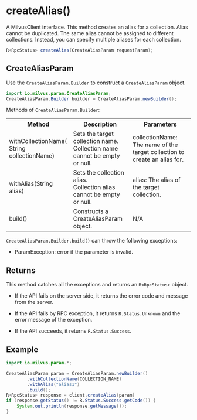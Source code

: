 # createAlias()

A MilvusClient interface. This method creates an alias for a collection. Alias cannot be duplicated. The same alias cannot be assigned to different collections. Instead, you can specify multiple aliases for each collection.

```java
R<RpcStatus> createAlias(CreateAliasParam requestParam);
```

## CreateAliasParam

Use the `CreateAliasParam.Builder` to construct a `CreateAliasParam` object.

```java
import io.milvus.param.CreateAliasParam;
CreateAliasParam.Builder builder = CreateAliasParam.newBuilder();
```

Methods of `CreateAliasParam.Builder`:

<table>
    <tr>
        <th>Method</th>
        <th>Description</th>
        <th>Parameters</th>
    </tr>
    <tr>
        <td>withCollectionName(<br/>String collectionName)</td>
        <td>Sets the target collection name. <br/>Collection name cannot be empty or null.</td>
        <td>collectionName: The name of the target collection to create an alias for.</td>
    </tr>
    <tr>
        <td>withAlias(String alias)</td>
        <td>Sets the collection alias.<br/>Collection alias cannot be empty or null.</td>
        <td>alias: The alias of the target collection.</td>
    </tr>
    <tr>
        <td>build()</td>
        <td>Constructs a CreateAliasParam object.</td>
        <td>N/A</td>
    </tr>
</table>

`CreateAliasParam.Builder.build()` can throw the following exceptions:

- ParamException: error if the parameter is invalid.

## Returns

This method catches all the exceptions and returns an `R<RpcStatus>` object.

- If the API fails on the server side, it returns the error code and message from the server.

- If the API fails by RPC exception, it returns `R.Status.Unknown` and the error message of the exception.

- If the API succeeds, it returns `R.Status.Success`.

## Example

```java
import io.milvus.param.*;

CreateAliasParam param = CreateAliasParam.newBuilder()
        .withCollectionName(COLLECTION_NAME)
        .withAlias("alias1")
        .build();
R<RpcStatus> response = client.createAlias(param)
if (response.getStatus() != R.Status.Success.getCode()) {
    System.out.println(response.getMessage());
}
```
